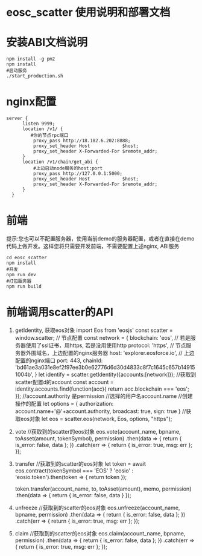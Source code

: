 # eosc_scatter 使用说明和部署文档

# 安装ABI文档说明
    npm install -g pm2 
    npm install
    #启动服务
    ./start_production.sh


# nginx配置
    server {
          listen 9999;
          location /v1/ {
             #你的节点rpc端口
              proxy_pass http://18.182.6.202:8888;
              proxy_set_header Host            $host;
              proxy_set_header X-Forwarded-For $remote_addr;
          }
          location /v1/chain/get_abi {
              #上边启动node服务的host:port
              proxy_pass http://127.0.0.1:5000;
              proxy_set_header Host            $host;
              proxy_set_header X-Forwarded-For $remote_addr;
          }
      }


# 前端

提示:您也可以不配置服务器，使用当前demo的服务器配置，或者在直接在demo代码上做开发。这样您将只需要开发前端，不需要配置上述nginx, ABI服务


    cd eosc_scatter
    npm install
    #开发
    npm run dev
    #打包服务器
    npm run build


# 前端调用scatter的API


1.  getIdentity, 获取eos对象
    import Eos from 'eosjs' 
    const scatter = window.scatter;
    // 节点配置
    const network = {
        blockchain: 'eos',
        // 若是服务器使用了ssl证书，用https, 若是没用使用http
        protocol: 'https',
        // 节点服务器外围域名，上边配置的nginx服务器
        host: 'explorer.eosforce.io',
        // 上边配置的nginx端口
        port: 443,
        chainId: 'bd61ae3a031e8ef2f97ee3b0e62776d6d30d4833c8f7c1645c657b149151004b',
    }
    let identify = scatter.getIdentity({accounts:[network]});
    //获取到scatter配置d的account
    const account = identity.accounts.find(function(acc){
        return acc.blockchain === 'eos';
    });
    //account.authority 是permission
    //选择的用户名account.name
    //创建操作的配置
    let options = {
         authorization: account.name+'@'+account.authority,
         broadcast: true,
         sign: true
    }
    //获取eos对象
    let eos = scatter.eos(network, Eos,  options, "https");
    


2. vote
    //获取到的scatter的eos对象
    eos.vote(account_name, bpname, toAsset(amount, tokenSymbol), permission)
            .then(data => {
                return {
                    is_error: false,
                    data
                };
            })
            .catch(err => {
                return {
                    is_error: true,
                    msg: err
                };
            });


3. transfer
    //获取到的scatter的eos对象
    let token = await eos.contract(tokenSymbol === 'EOS' ? 'eosio' : 'eosio.token').then(token => { return token });
    
    token.transfer(account_name, to, toAsset(amount), memo, permission)
                    .then(data => {
                        return {
                            is_error: false,
                            data
                        }
                    });


4. unfreeze
    //获取到的scatter的eos对象
    eos.unfreeze(account_name, bpname, permission)
      .then(data => {
          return {
              is_error: false,
              data
          };
      })
      .catch(err => {
          return {
              is_error: true,
              msg: err
          };
      });
      


5. claim
    //获取到的scatter的eos对象
    eos.claim(account_name, bpname, permission)
                    .then(data => {
                        return {
                            is_error: false,
                            data
                        };
                    })
                    .catch(err => {
                        return {
                            is_error: true,
                            msg: err
                        };
                    });

